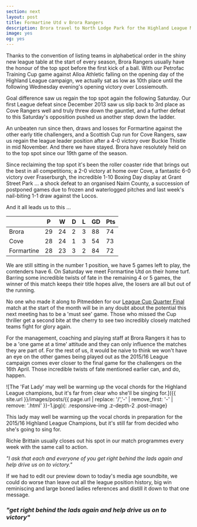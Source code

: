 ```yaml
---
section: next
layout: post
title: Formartine Utd v Brora Rangers
description: Brora travel to North Lodge Park for the Highland League Match of the Day.
image: yes
og: yes
---
```

Thanks to the convention of listing teams in alphabetical order in the shiny new league table at the start of every season, Brora Rangers usually have the honour of the top spot before the first kick of a ball. With our Petrofac Training Cup game against Alloa Athletic falling on the opening day of the Highland League campaign, we actually sat as low as 10th place until the following Wednesday evening's opening victory over Lossiemouth.

Goal difference saw us regain the top spot again the following Saturday. Our first League defeat since December 2013 saw us slip back to 3rd place as Cove Rangers well and truly threw down the gauntlet, and a further defeat to this Saturday's opposition pushed us another step down the ladder.

An unbeaten run since then, draws and losses for Formartine against the other early title challengers, and a Scottish Cup run for Cove Rangers, saw us regain the league leader position after a 4-0 victory over Buckie Thistle in mid November. And there we have stayed. Brora have resolutely held on to the top spot since our 19th game of the season.

Since reclaiming the top spot it's been the roller coaster ride that brings out the best in all competitions; a 2-0 victory at home over Cove, a fantastic 6-0 victory over Fraserburgh, the incredible 1-10 Boxing Day display at Grant Street Park ... a shock defeat to an organised Nairn County, a succession of postponed games due to frozen and waterlogged pitches and last week's nail-biting 1-1 draw against the Locos.

And it all leads us to this ...

 |  | P | W | D | L | GD | Pts |
 |---|---|---|---|---|---|---|
 | Brora | 29 | 24 | 2 | 3 | 88 | 74 |
 | Cove | 28 | 24 | 1 | 3 | 54 | 73 |
 | Formartine | 28 | 23 | 3 | 2 | 84 | 72 |
 
We are still sitting in the number 1 position, we have 5 games left to play, the contenders have 6. On Saturday we meet Formartine Utd on their home turf. Barring some incredible twists of fate in the remaining 4 or 5 games, the winner of this match keeps their title hopes alive, the losers are all but out of the running.
 
No one who made it along to Pitmedden for our [League Cup Quarter Final](/2016/03/07/formartine-away-report.html) match at the start of the month will be in any doubt about the potential this next meeting has to be a 'must see' game. Those who missed the Cup thriller get a second bite at the cherry to see two incredibly closely matched teams fight for glory again.
 
For the management, coaching and playing staff at Brora Rangers it has to be a 'one game at a time' attitude and they can only influence the matches they are part of. For the rest of us, it would be naive to think we won't have an eye on the other games being played out as the 2015/16 League campaign comes ever closer to the final game for the challengers on the 16th April. Those incredible twists of fate mentioned earlier can, and do, happen.

![The 'Fat Lady' may well be warming up the vocal chords for the Highland League champions, but it's far from clear who she'll be singing for.]({{ site.url }}/images/posts/{{ page.url | replace: '/','-' | remove_first: '-' | remove: '.html' }}-1.jpg){: .responsive-img .z-depth-2 .post-image}

This lady may well be warming up the vocal chords in preparation for the 2015/16 Highland League Champions, but it's still far from decided who she's going to sing for.

Richie Brittain usually closes out his spot in our match programmes every week with the same call to action.

*"I ask that each and everyone of you get right behind the lads again and help drive us on to victory."*

If we had to edit our preview down to today's media age soundbite, we could do worse than leave out all the league position history, big win reminiscing and large boned ladies references and distill it down to that one message.

### *"get right behind the lads again and help drive us on to victory"*